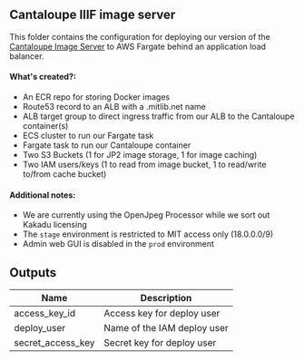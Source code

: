 ## Cantaloupe IIIF image server

This folder contains the configuration for deploying our version of the [Cantaloupe Image Server](https://github.com/MITLibraries/docker-cantaloupe) to AWS Fargate behind an application load balancer.

#### What's created?:
* An ECR repo for storing Docker images
* Route53 record to an ALB with a .mitlib.net name
* ALB target group to direct ingress traffic from our ALB to the Cantaloupe container(s)
* ECS cluster to run our Fargate task
* Fargate task to run our Cantaloupe container
* Two S3 Buckets (1 for JP2 image storage, 1 for image caching)
* Two IAM users/keys (1 to read from image bucket, 1 to read/write to/from cache bucket)

#### Additional notes:
* We are currently using the OpenJpeg Processor while we sort out Kakadu licensing
* The `stage` environment is restricted to MIT access only (18.0.0.0/9)
* Admin web GUI is disabled in the `prod` environment

## Outputs

| Name | Description |
|------|-------------|
| access\_key\_id | Access key for deploy user |
| deploy\_user | Name of the IAM deploy user |
| secret\_access\_key | Secret key for deploy user |
